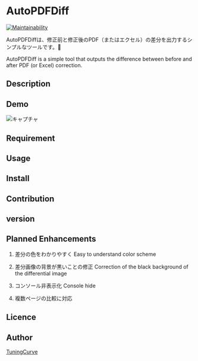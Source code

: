 AutoPDFDiff
====
[![Maintainability](https://api.codeclimate.com/v1/badges/abca14228210bc6eaf5b/maintainability)](https://codeclimate.com/github/TuningCurve/AutoPDFDiffProject/maintainability)

AutoPDFDiffは、修正前と修正後のPDF（またはエクセル）の差分を出力するシンプルなツールです。📑

AutoPDFDiff is a simple tool that outputs the difference between before and after PDF (or Excel) correction.

## Description

## Demo
![キャプチャ](https://user-images.githubusercontent.com/74825094/100531124-c4bc4a00-323d-11eb-815b-e9d82e7c7374.PNG)

## Requirement

## Usage

## Install


## Contribution

## version


## Planned Enhancements
1. 差分の色をわかりやすく
Easy to understand color scheme

2. 差分画像の背景が黒いことの修正
Correction of the black background of the differential image

3. コンソール非表示化
Console hide

4. 複数ページの比較に対応

## Licence

## Author
[TuningCurve](https://github.com/TuningCurve)
